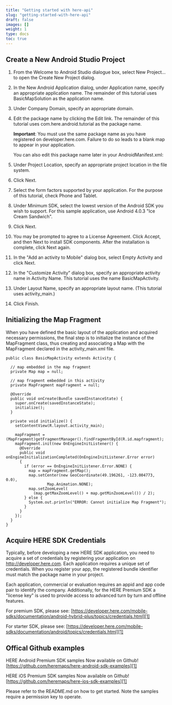 ```yaml
---
title: "Getting started with here-api"
slug: "getting-started-with-here-api"
draft: false
images: []
weight: 1
type: docs
toc: true
---
```


## Create a New Android Studio Project
 1. From the Welcome to Android Studio dialogue box, select New Project... to open the Create New Project dialog. 
 2. In the New Android Application dialog, under Application name, specify an appropriate application name. The remainder of this tutorial uses BasicMapSolution as the application name. 
 3. Under Company Domain, specify an appropriate domain. 
 4. Edit the package name by clicking the Edit link. The remainder of this tutorial uses com.here.android.tutorial as the package name.

    **Important**: You must use the same package name as you have registered on developer.here.com. Failure to do so leads to a blank map to appear in your application.

    You can also edit this package name later in your AndroidManifest.xml: 
   

     <manifest xmlns:android="http://schemas.android.com/apk/res/android"
          package="com.your.package.name.here"
          android:versionCode="1"
          android:versionName="1.0" >

 5.  Under Project Location, specify an appropriate project location in the file system. 

 6. Click Next.

 7.  Select the form factors supported by your application. For the purpose of this tutorial, check Phone and Tablet. 

 8. Under Minimum SDK, select the lowest version of the Android SDK you wish to support. For this sample application, use Android 4.0.3 "Ice Cream Sandwich".

 9. Click Next.

 10. You may be prompted to agree to a License Agreement. Click Accept, and then Next to install SDK components. After the installation is complete, click Next again. 

 11. In the "Add an activity to Mobile" dialog box, select Empty Activity and click Next. 

 12. In the "Customize Activity" dialog box, specify an appropriate activity name in Activity Name. This tutorial uses the name BasicMapActivity. 

 13. Under Layout Name, specify an appropriate layout name. (This tutorial uses activity_main.) 

 14. Click Finish. 





## Initializing the Map Fragment
When you have defined the basic layout of the application and acquired necessary permissions, the final step is to initialize the instance of the MapFragment class, thus creating and associating a Map with the MapFragment declared in the activity_main.xml file.

    public class BasicMapActivity extends Activity {
    
      // map embedded in the map fragment
      private Map map = null;
    
      // map fragment embedded in this activity
      private MapFragment mapFragment = null;
    
      @Override
      public void onCreate(Bundle savedInstanceState) {
        super.onCreate(savedInstanceState);
        initialize();
      }
    
      private void initialize() {
        setContentView(R.layout.activity_main);
    
        mapFragment = (MapFragment)getFragmentManager().findFragmentById(R.id.mapfragment);
        mapFragment.init(new OnEngineInitListener() {
          @Override
          public void onEngineInitializationCompleted(OnEngineInitListener.Error error)
          {
            if (error == OnEngineInitListener.Error.NONE) {
              map = mapFragment.getMap();  
              map.setCenter(new GeoCoordinate(49.196261, -123.004773, 0.0),
                      Map.Animation.NONE);  
              map.setZoomLevel(
                (map.getMaxZoomLevel() + map.getMinZoomLevel()) / 2);
            } else {
              System.out.println("ERROR: Cannot initialize Map Fragment");
            }
          }
        });
      }
    }

## Acquire HERE SDK Credentials
Typically, before developing a new HERE SDK application, you need to acquire a set of credentials by registering your application on http://developer.here.com. Each application requires a unique set of credentials. When you register your app, the registered bundle identifier must match the package name in your project. 

Each application, commercial or evaluation requires an appid and app code pair to identify the company. Additionally, for the HERE Premium SDK a "license key" is used to provide access to advanced turn by turn and offline features.

For premium SDK, please see:
[https://developer.here.com/mobile-sdks/documentation/android-hybrid-plus/topics/credentials.html][1]

For starter SDK, please see:
[https://developer.here.com/mobile-sdks/documentation/android/topics/credentials.html][1]


  [1]: https://developer.here.com/mobile-sdks/documentation/android/topics/credentials.html

## Offical Github examples
HERE Android Premium SDK samples
Now available on Github! [https://github.com/heremaps/here-android-sdk-examples][1]

HERE iOS Premium SDK samples
Now available on Github! [https://github.com/heremaps/here-ios-sdk-examples][1]

Please refer to the README.md on how to get started. Note the samples require a permission key to operate.

